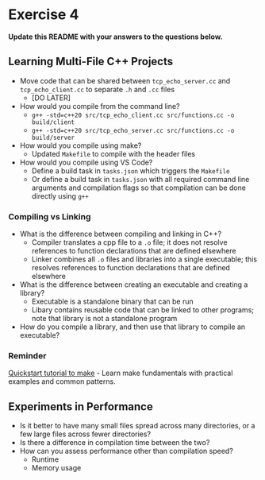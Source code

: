 # Exercise 4

**Update this README with your answers to the questions below.**

## Learning Multi-File C++ Projects

- Move code that can be shared between `tcp_echo_server.cc` and 
  `tcp_echo_client.cc` to separate `.h` and `.cc` files
  - [DO LATER]
- How would you compile from the command line?
  - `g++ -std=c++20 src/tcp_echo_client.cc src/functions.cc -o build/client`
  - `g++ -std=c++20 src/tcp_echo_server.cc src/functions.cc -o build/server`
- How would you compile using make?
  - Updated `Makefile` to compile with the header files
- How would you compile using VS Code?
  - Define a build task in `tasks.json` which triggers the `Makefile`
  - Or define a build task in `tasks.json` with all required command line arguments and compilation flags so that compilation can be done directly using `g++`

### Compiling vs Linking
- What is the difference between compiling and linking in C++?
  - Compiler translates a cpp file to a `.o` file; it does not resolve references to function declarations that are defined elsewhere
  - Linker combines all `.o` files and libraries into a single executable; this resolves references to function declarations that are defined elsewhere 
- What is the difference between creating an executable and creating a library?
  - Executable is a standalone binary that can be run
  - Libary contains reusable code that can be linked to other programs; note that library is not a standalone program
- How do you compile a library, and then use that library to compile an executable?
  
### Reminder 
[Quickstart tutorial to make](https://makefiletutorial.com/) - Learn make 
fundamentals with practical examples and common patterns.

## Experiments in Performance
- Is it better to have many small files spread across many directories, or a few large files across fewer directories?
- Is there a difference in compilation time between the two?
- How can you assess performance other than compilation speed?
  - Runtime
  - Memory usage